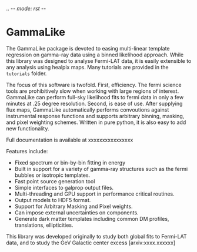 .. -*- mode: rst -*-

# GammaLike

The GammaLike package is devoted to easing multi-linear template regression on gamma-ray data using a binned likelihood approach.  While this library was designed to analyse Fermi-LAT data, it is easily extensible to any analysis using healpix maps.  Many tutorials are provided in the `tutorials` folder. 

The focus of this software is twofold.  First, efficiency.  The fermi science tools are prohibitively slow when working with large regions of interest.  GammaLike can perform full-sky likelihood fits to fermi data in only a few minutes at .25 degree resolution.  Second, is ease of use.  After supplying flux maps, GammaLike automatically performs convoutions against instrumental response functions and supports arbitrary binning, masking, and pixel weighting schemes.  Written in pure python, it is also easy to add new functionality.

Full documentation is available at xxxxxxxxxxxxxxxx


Features include:
- Fixed spectrum or bin-by-bin fitting in energy
- Built in support for a variety of gamma-ray structures such as the fermi bubbles or isotropic templates. 
- Fast point source generation tool
- Simple interfaces to galprop output files. 
- Multi-threading and GPU support in performance critical routines.
- Output models to HDF5 format. 
- Support for Arbitrary Masking and Pixel weights. 
- Can impose external uncertainties on components. 
- Generate dark matter templates including common DM profiles, translations, ellipticities. 

This library was developed originally to study both global fits to Fermi-LAT data, and to study the GeV Galactic center excess [arxiv:xxxx.xxxxxx]

